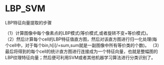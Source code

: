 # LBP_SVM
LBP特征向量提取的步骤

（1）计算图像中每个像素点的LBP模式(等价模式,或者旋转不变+等价模式)。
（2）然后计算每个cell的LBP特征值直方图，然后对该直方图进行归一化处理(每个cell中，对于每个bin,h[i]/=sum,sum就是一副图像中所有等价类的个数)。
（3）最后将得到的每个cell的统计直方图进行连接成为一个特征向量，也就是整幅图的LBP纹理特征向量；然后便可利用SVM或者其他机器学习算法进行分类识别了。
